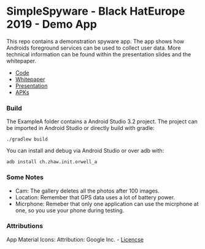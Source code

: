 # SimpleSpyware - Black HatEurope 2019 - Demo App 

This repo contains a demonstration spyware app. The app shows how Androids foreground services can be used to collect user data. More technical information can be found within the presentation slides and the whitepaper.

* [Code](https://github.com/7homasSutter/SimpleSpyware/releases)
* [Whitepaper](https://github.com/7homasSutter/SimpleSpyware/releases)
* [Presentation](https://github.com/7homasSutter/SimpleSpyware/releases)
* [APKs](https://github.com/7homasSutter/SimpleSpyware/releases)


### Build
The ExampleA folder contains a Android Studio 3.2 project. The project can be imported in Android Studio or directly build with gradle:

```
./gradlew build
```

You can install and debug via Android Studio or over adb with:
```
adb install ch.zhaw.init.orwell_a
```

### Some Notes

- Cam: The gallery deletes all the photos after 100 images.
- Location: Remember that GPS data uses a lot of battery power.
- Micrphone: Remeber that only one application can use the micrphone at one, so you use your phone during testing.


### Attributions 
App Material Icons: Attribution: Google Inc. - [Licencse](https://creativecommons.org/licenses/by/4.0/deed.en)
